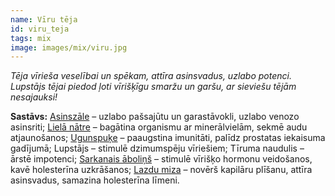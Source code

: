 ```yaml
---
name: Vīru tēja
id: viru_teja
tags: mix
image: images/mix/viru.jpg
---
```

*Tēja vīrieša veselībai un spēkam, attīra asinsvadus, uzlabo potenci. Lupstājs tējai piedod ļoti vīrišķīgu smaržu un garšu, ar sieviešu tējām nesajauksi!*

**Sastāvs:**
<a href="/mono/#asinszale" target="_blank" rel="noopener noreferrer">Asinszāle</a> – uzlabo pašsajūtu un garastāvokli, uzlabo venozo asinsriti;
<a href="/mono/#liela_natre" target="_blank" rel="noopener noreferrer">Lielā nātre</a> – bagātina organismu ar minerālvielām, sekmē audu atjaunošanos;
<a href="/mono/#ugunspuke" target="_blank" rel="noopener noreferrer">Ugunspuķe</a> – paaugstina imunitāti, palīdz prostatas iekaisuma gadījumā;
Lupstājs – stimulē dzimumspēju vīriešiem;
Tīruma naudulis – ārstē impotenci;
<a href="/mono/#sarkanais_abolins" target="_blank" rel="noopener noreferrer">Sarkanais āboliņš</a> – stimulē vīrišķo hormonu veidošanos, kavē holesterīna uzkrāšanos;
<a href="/mono/#lazdu_miza" target="_blank" rel="noopener noreferrer">Lazdu miza</a> – novērš kapilāru plīšanu, attīra asinsvadus, samazina holesterīna līmeni.